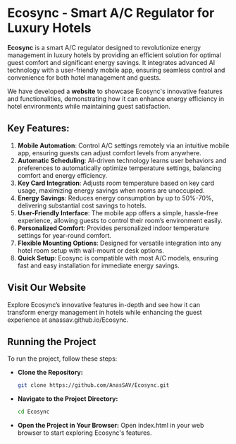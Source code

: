 # Ecosync - Smart A/C Regulator for Luxury Hotels

**Ecosync** is a smart A/C regulator designed to revolutionize energy management in luxury hotels by providing an efficient solution for optimal guest comfort and significant energy savings. It integrates advanced AI technology with a user-friendly mobile app, ensuring seamless control and convenience for both hotel management and guests.

We have developed a **website** to showcase Ecosync's innovative features and functionalities, demonstrating how it can enhance energy efficiency in hotel environments while maintaining guest satisfaction.

## Key Features:
1. **Mobile Automation**: Control A/C settings remotely via an intuitive mobile app, ensuring guests can adjust comfort levels from anywhere.
2. **Automatic Scheduling**: AI-driven technology learns user behaviors and preferences to automatically optimize temperature settings, balancing comfort and energy efficiency.
3. **Key Card Integration**: Adjusts room temperature based on key card usage, maximizing energy savings when rooms are unoccupied.
4. **Energy Savings**: Reduces energy consumption by up to 50%-70%, delivering substantial cost savings to hotels.
5. **User-Friendly Interface**: The mobile app offers a simple, hassle-free experience, allowing guests to control their room’s environment easily.
6. **Personalized Comfort**: Provides personalized indoor temperature settings for year-round comfort.
7. **Flexible Mounting Options**: Designed for versatile integration into any hotel room setup with wall-mount or desk options.
8. **Quick Setup**: Ecosync is compatible with most A/C models, ensuring fast and easy installation for immediate energy savings.

## Visit Our Website
Explore Ecosync’s innovative features in-depth and see how it can transform energy management in hotels while enhancing the guest experience at anassav.github.io/Ecosync.

## Running the Project
To run the project, follow these steps:

- **Clone the Repository:** 
  ```bash
  git clone https://github.com/AnasSAV/Ecosync.git
- **Navigate to the Project Directory:** 
  ```bash
  cd Ecosync
- **Open the Project in Your Browser:**  Open index.html in your web browser to start exploring Ecosync's features.



